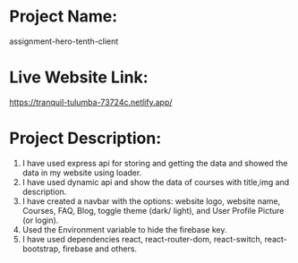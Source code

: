 # Project Name:
assignment-hero-tenth-client

# Live Website Link:
https://tranquil-tulumba-73724c.netlify.app/

# Project Description:
1. I have used express api for storing and getting the data and showed the data in my website using loader.
2. I have used dynamic api and show the data of courses with title,img and description.
3. I have created a navbar with the options: website logo, website name, Courses, FAQ, Blog, toggle theme (dark/ light), and User Profile Picture (or login).
4. Used the Environment variable to hide the firebase key.
5. I have used dependencies react, react-router-dom, react-switch, react-bootstrap, firebase and others.
